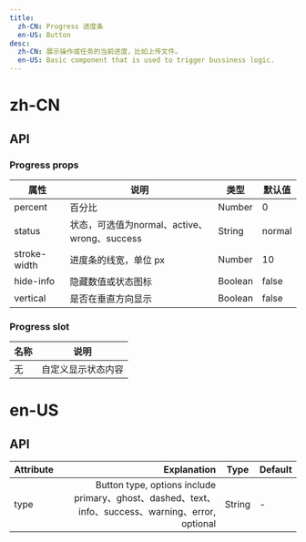 ```yaml
---
title:
  zh-CN: Progress 进度条
  en-US: Button
desc:
  zh-CN: 展示操作或任务的当前进度，比如上传文件。
  en-US: Basic component that is used to trigger bussiness logic.
---
```



# zh-CN

## API


### Progress props

| 属性 |说明 |类型 |默认值 |
| --- |--- |--- |--- |
| percent |百分比 |Number |0 |
| status |状态，可选值为normal、active、wrong、success |String |normal |
| stroke-width |进度条的线宽，单位 px |Number |10 |
| hide-info |隐藏数值或状态图标 |Boolean |false |
| vertical |是否在垂直方向显示 |Boolean |false |

### Progress slot

| 名称 |说明 |
| --- |--- |
| 无 |自定义显示状态内容 |


# en-US

## API
| Attribute        | Explanation    |  Type  | Default|
| --------   | -----:   | ---- | ---- |
| type        | Button type, options include primary、ghost、dashed、text、info、success、warning、error, optional      |   String   | -|

